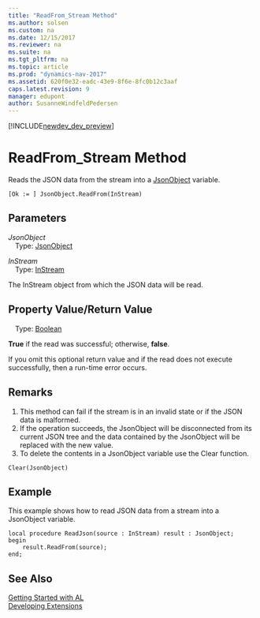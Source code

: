 ```yaml
---
title: "ReadFrom_Stream Method"
ms.author: solsen
ms.custom: na
ms.date: 12/15/2017
ms.reviewer: na
ms.suite: na
ms.tgt_pltfrm: na
ms.topic: article
ms.prod: "dynamics-nav-2017"
ms.assetid: 620f0e32-eadc-43e9-8f6e-8fc0b12c3aaf
caps.latest.revision: 9
manager: edupont
author: SusanneWindfeldPedersen
---
```


[!INCLUDE[newdev_dev_preview](../includes/newdev_dev_preview.md)]

# ReadFrom_Stream Method
Reads the JSON data from the stream into a [JsonObject](jsonobject-class.md) variable.

```
[Ok := ] JsonObject.ReadFrom(InStream)
```

## Parameters
*JsonObject*  
&emsp;Type: [JsonObject](jsonobject-class.md)

*InStream*  
&emsp;Type: [InStream](/datatypes/devenv-instream-and-outstream-data-types.md)

The InStream object from which the JSON data will be read.

## Property Value/Return Value
&emsp;Type: [Boolean](/datatypes/devenv-boolean-data-type.md)

**True** if the read was successful; otherwise, **false**.

If you omit this optional return value and if the read does not execute successfully, then a run-time error occurs.

## Remarks
1. This method can fail if the stream is in an invalid state or if the JSON data is malformed.
2. If the operation succeeds, the JsonObject will be disconnected from its current JSON tree and the data contained by the JsonObject will be replaced with the new value.
3. To delete the contents in a JsonObject variable use the Clear function.

```
Clear(JsonObject)
```

## Example
This example shows how to read JSON data from a stream into a JsonObject variable.

```
local procedure ReadJson(source : InStream) result : JsonObject;
begin
    result.ReadFrom(source);    
end;
```
## See Also
[Getting Started with AL](../devenv-get-started.md)  
[Developing Extensions](../devenv-dev-overview.md)
